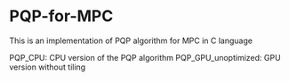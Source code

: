 # PQP-for-MPC
This is an implementation of PQP algorithm for MPC in C language

PQP_CPU: 		CPU version of the PQP algorithm
PQP_GPU_unoptimized: 	GPU version without tiling
